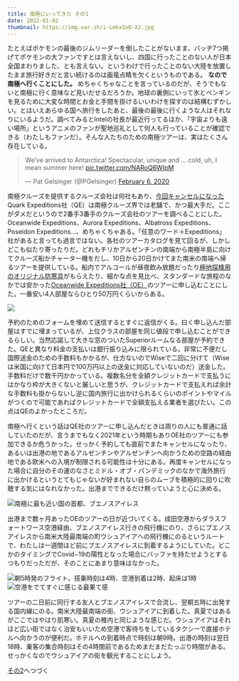 ```yaml
---
title: 南極にいってきた その1
date: 2022-01-02
thumbnail: https://img.xar.sh/i-LmkxSvD-X2.jpg
---
```


たとえばポケモンの最後のジムリーダーを倒したことがないまま、バッヂ7つ掲げてポケモンの大ファンですとは言えないし、四国に行ったことのない人が日本全国まわりました、とも言えない。というわけで行ったことのない大陸を放置したまま旅行好きだと言い続けるのは画竜点睛を欠くというものである。 **なので南極へ行くことにした。** めちゃくちゃなことを言っているのだが、そうでもないと南極に行く意味など見いだせるだろうか。地球の裏側にいって氷とペンギンを見るために大変な時間とお金と手間を掛けるいいわけを探すのは結構むずかしい。とはいえあらゆる国へ旅行をしたあと、最後の最後に行くような人はそれなりにいるようだ。調べてみるとIntelの社長が最近行ってるほか、「宇宙よりも遠い場所」というアニメのファンが聖地巡礼として何人も行っていることが確認できる（わたしもファンだ）。そんな人たちのための南極ツアーは、実はたくさん存在している。

<blockquote class="twitter-tweet"><p lang="en" dir="ltr">We’ve arrived to Antarctica! Spectacular, unique and ... cold, uh, I mean summer here! <a href="https://t.co/NARoQ6WIpM">pic.twitter.com/NARoQ6WIpM</a></p>&mdash; Pat Gelsinger (@PGelsinger) <a href="https://twitter.com/PGelsinger/status/1225379443327356931?ref_src=twsrc%5Etfw">February 6, 2020</a></blockquote> <script async src="https://platform.twitter.com/widgets.js" charset="utf-8"></script>

南極クルーズを提供するクルーズ会社は何社もあり、[今回キャンセルになった](/post/1638944764/)Quark Expeditions社（QE）は南極クルーズ界では老舗で、かつ最大手だ。ここがダメだというので2番手3番手のクルーズ会社のツアーを調べることにした。Oceanwide Expeditions、Aurora Expeditions、Albatross Expeditions、Poseidon Expeditions…、めちゃくちゃある。「任意のワード＋Expeditions」社があると言っても過言ではない。各社のツアーカタログを見て回るが、しかしどこも似たり寄ったりだ。どれもチリかアルゼンチンの南端から南極半島に向けてクルーズ船かチャーター機をだし、10日から20日かけてまた南米の南端へ帰るツアーを提供している。船内でアルコールが昼夜飲み放題だったり[極地探検用のオリジナル防寒具](https://www.youtube.com/watch?v=t3i2L8P8RtU)がもらえたり、細かな点を見比べ、スタンダードな旅程のなかでは安かった[Oceanwide Expeditions社（OE）](https://oceanwide-expeditions.com/)のツアーに申し込むことにした。一番安い4人部屋ならひとり50万円くらいからある。

![](https://img.xar.sh/i-f53sS6v-X3.png)

予約のためのフォームを埋めて送信するとすぐに返信がくる。曰く申し込んだ部屋はすでに埋まっているが、上位クラスの部屋を同じ値段で申し込むことができるらしい。当然応諾して大きな窓のついたSuperiorルームなる部屋が予約できた。QEと異なり料金の支払いは銀行振り込みに限られている。非常に不便だし国際送金のための手数料もかかるが、仕方ないのでWiseで二回に分けて（Wiseは米国に向けて日本円で100万円以上の送金に対応していないのだ）送金した。手数料だけで数千円かかっている。複数名分を全額クレジットカードで支払うにはかなり枠が大きくないと厳しいと思うが、クレジットカードで支払えれば余計な手数料も掛からないし逆に国内旅行に出かけられるくらいのポイントやマイルがつくので可能であればクレジットカードで全額支払える業者を選びたい。この点はQEのよかったところだ。

南極へ行くという話はQE社のツアーに申し込んだときは周りの人にも普通に話していたのだが、言うまでもなく2021年という時期もありOE社のツアーにも参加できるか危うかった。せっかく予約しても直前でまたキャンセルになったり、あるいは出港の地であるアルゼンチンやアルゼンチンへ向かうための空路の経由地である欧米への入境が制限される可能性は十分にある。再度キャンセルになった場合に自分のその運のなさとミドル・オブ・パンデミックのなかで海外旅行に出かけるというとてもじゃないが好まれない自らのムーブを積極的に回りに吹聴する気にはなれなかった。出港までできるだけ黙っていようと心に決める。

![南極に最も近い国の首都、ブエノスアイレス](https://img.xar.sh/i-K5jSt9C-X2.jpg)

出港まで数ヶ月あったOEのツアーの日が近づいてくる。成田空港からダラスフォートワース空港経由、ブエノスアイレス行きの飛行機にのり、さらにブエノスアイレスから南米大陸最南端の町ウシュアイアへの飛行機にのるというルートで、わたしは一週間ほど前にブエノスアイレスに到着するようにしていた。どこかのタイミングでCovid−19の陽性となった場合にバッファを持たせようとするつもりだっただが、そのことにあまり意味はなかった。

![朝5時発のフライト。搭乗時刻は4時、空港到着は2時、起床は1時](https://img.xar.sh/i-8JNs8h7-X2.jpg)
![空港をでてすぐに感じる最果て感](https://img.xar.sh/i-gg6S75m-X2.jpg)

ツアーの二日前に同行する友人とブエノスアイレスで合流し、翌朝五時に出発する国内線にのる。南米大陸最南端の街、ウシュアイアに到着した。真夏ではあるがここではやはり肌寒い。真夏の稚内と同じような感じだ。ウシュアイアはそれほど広い街ではなく治安もいいため空港で客待ちをしているタクシーで直接ホテルへ向かうのが便利だ。ホテルへの到着時点で時刻は朝9時。出港の時刻は翌日18時、乗客の集合時刻はその4時間前であるためまだまだたっぷり時間がある。せっかくなのでウシュアイアの街を観光することにしよう。

[その2](/post/1641147388/)へつづく

